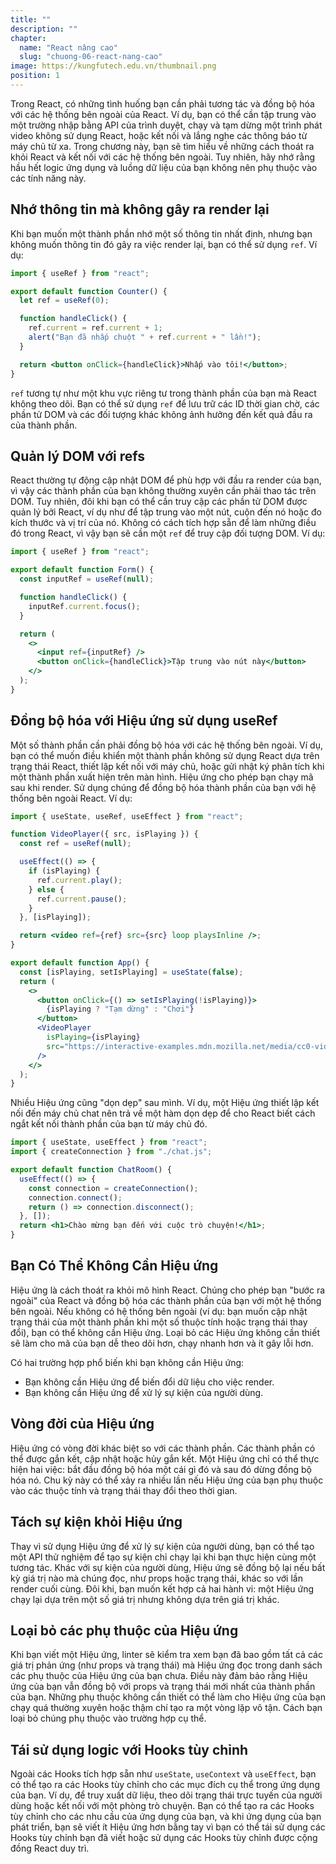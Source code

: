 ```yaml
---
title: ""
description: ""
chapter:
  name: "React nâng cao"
  slug: "chuong-06-react-nang-cao"
image: https://kungfutech.edu.vn/thumbnail.png
position: 1
---
```


Trong React, có những tình huống bạn cần phải tương tác và đồng bộ hóa với các hệ thống bên ngoài của React. Ví dụ, bạn có thể cần tập trung vào một trường nhập bằng API của trình duyệt, chạy và tạm dừng một trình phát video không sử dụng React, hoặc kết nối và lắng nghe các thông báo từ máy chủ từ xa. Trong chương này, bạn sẽ tìm hiểu về những cách thoát ra khỏi React và kết nối với các hệ thống bên ngoài. Tuy nhiên, hãy nhớ rằng hầu hết logic ứng dụng và luồng dữ liệu của bạn không nên phụ thuộc vào các tính năng này.

## Nhớ thông tin mà không gây ra render lại

Khi bạn muốn một thành phần nhớ một số thông tin nhất định, nhưng bạn không muốn thông tin đó gây ra việc render lại, bạn có thể sử dụng `ref`. Ví dụ:

```jsx
import { useRef } from "react";

export default function Counter() {
  let ref = useRef(0);

  function handleClick() {
    ref.current = ref.current + 1;
    alert("Bạn đã nhấp chuột " + ref.current + " lần!");
  }

  return <button onClick={handleClick}>Nhấp vào tôi!</button>;
}
```

`ref` tương tự như một khu vực riêng tư trong thành phần của bạn mà React không theo dõi. Bạn có thể sử dụng `ref` để lưu trữ các ID thời gian chờ, các phần tử DOM và các đối tượng khác không ảnh hưởng đến kết quả đầu ra của thành phần.

## Quản lý DOM với refs

React thường tự động cập nhật DOM để phù hợp với đầu ra render của bạn, vì vậy các thành phần của bạn không thường xuyên cần phải thao tác trên DOM. Tuy nhiên, đôi khi bạn có thể cần truy cập các phần tử DOM được quản lý bởi React, ví dụ như để tập trung vào một nút, cuộn đến nó hoặc đo kích thước và vị trí của nó. Không có cách tích hợp sẵn để làm những điều đó trong React, vì vậy bạn sẽ cần một `ref` để truy cập đối tượng DOM. Ví dụ:

```jsx
import { useRef } from "react";

export default function Form() {
  const inputRef = useRef(null);

  function handleClick() {
    inputRef.current.focus();
  }

  return (
    <>
      <input ref={inputRef} />
      <button onClick={handleClick}>Tập trung vào nút này</button>
    </>
  );
}
```

## Đồng bộ hóa với Hiệu ứng sử dụng useRef

Một số thành phần cần phải đồng bộ hóa với các hệ thống bên ngoài. Ví dụ, bạn có thể muốn điều khiển một thành phần không sử dụng React dựa trên trạng thái React, thiết lập kết nối với máy chủ, hoặc gửi nhật ký phân tích khi một thành phần xuất hiện trên màn hình. Hiệu ứng cho phép bạn chạy mã sau khi render. Sử dụng chúng để đồng bộ hóa thành phần của bạn với hệ thống bên ngoài React. Ví dụ:

```jsx
import { useState, useRef, useEffect } from "react";

function VideoPlayer({ src, isPlaying }) {
  const ref = useRef(null);

  useEffect(() => {
    if (isPlaying) {
      ref.current.play();
    } else {
      ref.current.pause();
    }
  }, [isPlaying]);

  return <video ref={ref} src={src} loop playsInline />;
}

export default function App() {
  const [isPlaying, setIsPlaying] = useState(false);
  return (
    <>
      <button onClick={() => setIsPlaying(!isPlaying)}>
        {isPlaying ? "Tạm dừng" : "Chơi"}
      </button>
      <VideoPlayer
        isPlaying={isPlaying}
        src="https://interactive-examples.mdn.mozilla.net/media/cc0-videos/flower.mp4"
      />
    </>
  );
}
```

Nhiều Hiệu ứng cũng "dọn dẹp" sau mình. Ví dụ, một Hiệu ứng thiết lập kết nối đến máy chủ chat nên trả về một hàm dọn dẹp để cho React biết cách ngắt kết nối thành phần của bạn từ máy chủ đó.

```jsx
import { useState, useEffect } from "react";
import { createConnection } from "./chat.js";

export default function ChatRoom() {
  useEffect(() => {
    const connection = createConnection();
    connection.connect();
    return () => connection.disconnect();
  }, []);
  return <h1>Chào mừng bạn đến với cuộc trò chuyện!</h1>;
}
```

## Bạn Có Thể Không Cần Hiệu ứng

Hiệu ứng là cách thoát ra khỏi mô hình React. Chúng cho phép bạn "bước ra ngoài" của React và đồng bộ hóa các thành phần của bạn với một hệ thống bên ngoài. Nếu không có hệ thống bên ngoài (ví dụ: bạn muốn cập nhật trạng thái của một thành phần khi một số thuộc tính hoặc trạng thái thay đổi), bạn có thể không cần Hiệu ứng. Loại bỏ các Hiệu ứng không cần thiết sẽ làm cho mã của bạn dễ theo dõi hơn, chạy nhanh hơn và ít gây lỗi hơn.

Có hai trường hợp phổ biến khi bạn không cần Hiệu ứng:

- Bạn không cần Hiệu ứng để biến đổi dữ liệu cho việc render.
- Bạn không cần Hiệu ứng để xử lý sự kiện của người dùng.

## Vòng đời của Hiệu ứng

Hiệu ứng có vòng đời khác biệt so với các thành phần. Các thành phần có thể được gắn kết, cập nhật hoặc hủy gắn kết. Một Hiệu ứng chỉ có thể thực hiện hai việc: bắt đầu đồng bộ hóa một cái gì đó và sau đó dừng đồng bộ hóa nó. Chu kỳ này có thể xảy ra nhiều lần nếu Hiệu ứng của bạn phụ thuộc vào các thuộc tính và trạng thái thay đổi theo thời gian.

## Tách sự kiện khỏi Hiệu ứng

Thay vì sử dụng Hiệu ứng để xử lý sự kiện của người dùng, bạn có thể tạo một API thử nghiệm để tạo sự kiện chỉ chạy lại khi bạn thực hiện cùng một tương tác. Khác với sự kiện của người dùng, Hiệu ứng sẽ đồng bộ lại nếu bất kỳ giá trị nào mà chúng đọc, như props hoặc trạng thái, khác so với lần render cuối cùng. Đôi khi, bạn muốn kết hợp cả hai hành vi: một Hiệu ứng chạy lại dựa trên một số giá trị nhưng không dựa trên giá trị khác.

## Loại bỏ các phụ thuộc của Hiệu ứng

Khi bạn viết một Hiệu ứng, linter sẽ kiểm tra xem bạn đã bao gồm tất cả các giá trị phản ứng (như props và trạng thái) mà Hiệu ứng đọc trong danh sách các phụ thuộc của Hiệu ứng của bạn chưa. Điều này đảm bảo rằng Hiệu ứng của bạn vẫn đồng bộ với props và trạng thái mới nhất của thành phần của bạn. Những phụ thuộc không cần thiết có thể làm cho Hiệu ứng của bạn chạy quá thường xuyên hoặc thậm chí tạo ra một vòng lặp vô tận. Cách bạn loại bỏ chúng phụ thuộc vào trường hợp cụ thể.

## Tái sử dụng logic với Hooks tùy chỉnh

Ngoài các Hooks tích hợp sẵn như `useState`, `useContext` và `useEffect`, bạn có thể tạo ra các Hooks tùy chỉnh cho các mục đích cụ thể trong ứng dụng của bạn. Ví dụ, để truy xuất dữ liệu, theo dõi trạng thái trực tuyến của người dùng hoặc kết nối với một phòng trò chuyện. Bạn có thể tạo ra các Hooks tùy chỉnh cho các nhu cầu của ứng dụng của bạn, và khi ứng dụng của bạn phát triển, bạn sẽ viết ít Hiệu ứng hơn bằng tay vì bạn có thể tái sử dụng các Hooks tùy chỉnh bạn đã viết hoặc sử dụng các Hooks tùy chỉnh được cộng đồng React duy trì.
